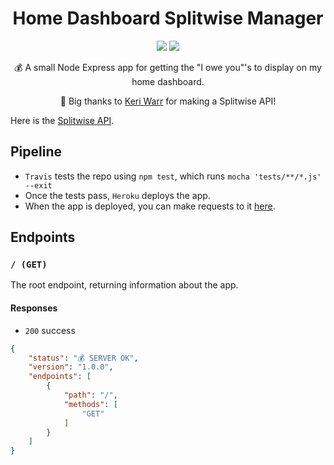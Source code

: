 <h1 align="center">Home Dashboard Splitwise Manager </h1>
<p align="center">
    <img src="https://travis-ci.org/iamtomhewitt/home-dashboard-splitwise-manager.svg"/>
    <img src="https://heroku-badge.herokuapp.com/?app=home-dashboard-splitwise-manager&style=round&svg=1"/>
</p>
<p align="center">
    💰 A small Node Express app for getting the "I owe you"'s to display on my home dashboard.
</p>
<p align="center">🙌 Big thanks to <a href="https://github.com/keriwarr">Keri Warr</a> for making a Splitwise API!</p>

Here is the [Splitwise API](https://dev.splitwise.com/#introduction).

## Pipeline
* `Travis` tests the repo using `npm test`, which runs `mocha 'tests/**/*.js' --exit`
* Once the tests pass, `Heroku` deploys the app.
* When the app is deployed, you can make requests to it [here](https://home-dashboard-splitwise-manager.herokuapp.com/).

## Endpoints

### `/ (GET)`
The root endpoint, returning information about the app.

#### Responses
* `200` success
```json
{
    "status": "💰 SERVER OK",
    "version": "1.0.0",
    "endpoints": [
        {
            "path": "/",
            "methods": [
                "GET"
            ]
        }
    ]
}
```
